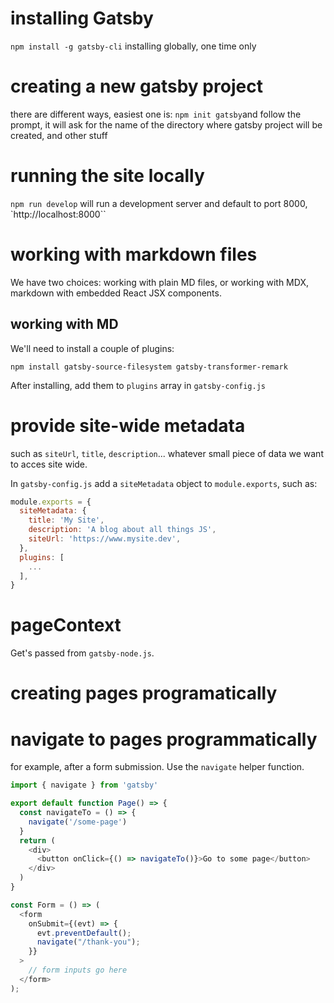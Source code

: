 # installing Gatsby

`npm install -g gatsby-cli`
installing globally, one time only

# creating a new gatsby project

there are different ways, easiest one is:
`npm init gatsby`and follow the prompt, it will ask for the name of the directory where gatsby project will be created, and other stuff

# running the site locally

`npm run develop` will run a development server and default to port 8000, `http://localhost:8000``

# working with markdown files

We have two choices: working with plain MD files, or working with MDX, markdown with embedded React JSX components.

## working with MD

We'll need to install a couple of plugins:

```
npm install gatsby-source-filesystem gatsby-transformer-remark
```

After installing, add them to `plugins` array in `gatsby-config.js`

# provide site-wide metadata

such as `siteUrl`, `title`, `description`... whatever small piece of data we want to acces site wide.

In `gatsby-config.js` add a `siteMetadata` object to `module.exports`, such as:

```js
module.exports = {
  siteMetadata: {
    title: 'My Site',
    description: 'A blog about all things JS',
    siteUrl: 'https://www.mysite.dev',
  },
  plugins: [
    ...
  ],
}
```

# pageContext

Get's passed from `gatsby-node.js`.

# creating pages programatically

# navigate to pages programmatically

for example, after a form submission. Use the `navigate` helper function.

```js
import { navigate } from 'gatsby'

export default function Page() => {
  const navigateTo = () => {
    navigate('/some-page')
  }
  return (
    <div>
      <button onClick={() => navigateTo()}>Go to some page</button>
    </div>
  )
}
```

```js
const Form = () => (
  <form
    onSubmit={(evt) => {
      evt.preventDefault();
      navigate("/thank-you");
    }}
  >
    // form inputs go here
  </form>
);
```
